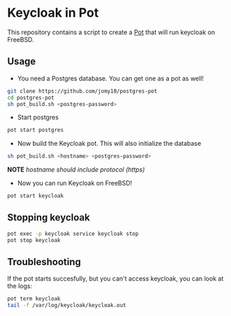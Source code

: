 # Keycloak in Pot

This repository contains a script to create a [Pot](https://github.com/bsdpot/pot)
that will run keycloak on FreeBSD.

## Usage

- You need a Postgres database. You can get one as a pot as well!
```sh
git clone https://github.com/jomy10/postgres-pot
cd postgres-pot
sh pot_build.sh <postgres-password>
```

- Start postgres
```sh
pot start postgres
```

- Now build the Keycloak pot. This will also initialize the database
```sh
sh pot_build.sh <hostname> <postgres-password>
```
**NOTE** *hostname should include protocol (https)*

- Now you can run Keycloak on FreeBSD!
```sh
pot start keycloak
```

## Stopping keycloak

```sh
pot exec -p keycloak service keycloak stop
pot stop keycloak
```

## Troubleshooting

If the pot starts succesfully, but you can't access keycloak, you can look at the logs:
```sh
pot term keycloak
tail -f /var/log/keycloak/keycloak.out
```

